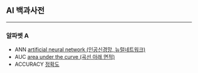 ## AI 백과사전

---

### 알파벳 A
- ANN [artificial neural network (인공신경망, 뉴럴네트워크)](./ANN.md)
- AUC [area under the curve (곡선 아래 면적)](./AUC.md)
- ACCURACY [정확도](./accuracy.md)